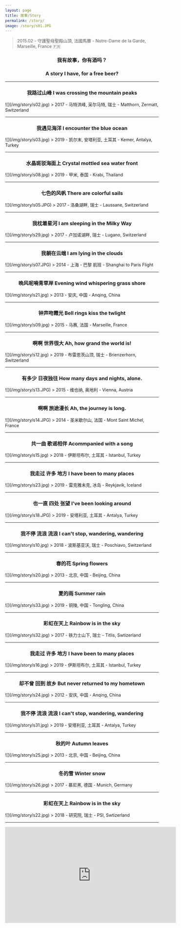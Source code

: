 ```yaml
---
layout: page
title: 故事/Story
permalink: /story/
image: /story/s01.JPG
---
```

> 2015.02 - 守護聖母聖殿山頂, 法國馬賽 - Notre-Dame de la Garde, Marseille, France 🇫🇷 

### <center>我有故事，你有酒吗？</center>  
### <center>A story I have, for a free beer?</center>  

<!---
<audio controls="controls">
  <source src="/music/rainbow.mp3" type="audio/mpeg">
<embed width="100%" src="/music/rainbow.mp3" />
</audio>
--->

<!---
虞美人 · 聽雨    
TUNE: YU MEI REN  "Fair Lady Yu"; TITLE: LISTENING TO THE RAIN  

蔣捷(南宋)    
-- JIANG JIE (1245 -1301)  -- Translated by Frank C Yue  

少年聽雨歌樓上，紅燭昏羅帳。    
I listened to the rain in m'youth,  In romantic song-house uncouth --  
There the silken curtains were lit,  By dim light red candles transmit.  

壯年聽雨客舟中，江闊雲低，斷雁叫西風。    
Middle aged, I listened again, In a traveller's boat, to the rain --  
The sky was low, the river, wide. As a lone goose in the west wind cried.  

而今聽雨僧廬下，鬢已星星也。    
Th' sound of falling rain I now trace, In a monk's quiet lodging place,   
Where my temple hair's growing gray --   

悲歡離合總無情，一任階前，點滴到天明。     
Grief, joy, parting, union display. Their non-sentimental dismay.  
Falling on the steps O let the rain partake, Drop by drop slowly, till the day does break.  
--->

---  
<center><h3>我路过山峰 I was crossing the mountain peaks</h3></center>    
![](/img/story/s02.jpg)  
> 2017 - 马特洪峰, 采尔马特, 瑞士 - Matthorn, Zermatt, Switzerland   

---  
<center><h3>我遇见海洋 I encounter the blue ocean</h3></center>    
![](/img/story/s03.jpg)  
> 2019 - 凯尔末, 安塔利亚, 土耳其 - Kemer, Antalya, Turkey   

---  
<center><h3>水晶斑驳海面上 Crystal mottled sea water front</h3></center>   
![](/img/story/s08.jpg)  
> 2019 - 甲米, 泰国 - Krabi, Thailand  

---
<center><h3>七色的风帆 There are colorful sails</h3></center>  
![](/img/story/s05.JPG)  
> 2017 - 洛桑湖畔, 瑞士 - Laussane, Switzerland  

---  
<center><h3>我枕着星河 I am sleeping in the Milky Way</h3></center>   
![](/img/story/s29.jpg)  
> 2017 - 卢加诺湖畔, 瑞士 - Lugano, Switzerland  

---  
<center><h3>我躺在云端 I am lying in the clouds</h3></center>    
![](/img/story/s07.JPG)  
> 2014 - 上海 - 巴黎 航班 - Shanghai to Paris Flight  

---  
<center><h3>晚风呢喃青草岸 Evening wind whispering grass shore</h3></center>  
![](/img/story/s21.jpg)  
> 2013 - 安庆, 中国 - Anqing, China  

---
<center><h3>钟声吻霞光 Bell rings kiss the twlight</h3></center>   
![](/img/story/s09.jpg)  
> 2015 - 马赛, 法国 - Marseille, France  

---
<center><h3>啊啊 世界很大 Ah, how grand the world is!</h3></center>  
![](/img/story/s12.jpg)  
> 2019 - 布雷恩茨山顶, 瑞士 - Brienzerhorn, Switzerland  

---
<center><h3>有多少 日夜独往 How many days and nights, alone.</h3></center> 
![](/img/story/s13.JPG)  
> 2015 - 维也纳, 奥地利 - Vienna, Austria

---
<center><h3>啊啊 旅途漫长 Ah, the journey is long.</h3></center>  
![](/img/story/s14.JPG)  
> 2014 - 圣米歇尔山, 法国 - Mont Saint Michel, France

---
<center><h3>共一曲 歌谣相伴 Acommpanied with a song</h3></center> 
![](/img/story/s15.jpg)  
> 2018 - 伊斯坦布尔, 土耳其 - Istanbul, Turkey

---
<center><h3>我走过 许多 地方 I have been to many places</h3></center> 
![](/img/story/s23.jpg)  
> 2019 - 雷克雅未克, 冰岛 - Reykjavik, Iceland

---
<center><h3>也一直 四处 张望 I’ve been looking around</h3></center>  
![](/img/story/s18.JPG)  
> 2019 - 安塔利亚, 土耳其 - Antalya, Turkey

---
<center><h3>我不停 流浪 流浪  I can't stop, wandering, wandering</h3></center> 
![](/img/story/s10.jpg)  
> 2018 - 波斯基亚沃, 瑞士 - Poschiavo, Switzerland

---
<center><h3>春的花 Spring flowers</h3></center> 
![](/img/story/s20.jpg)  
> 2013 - 北京, 中国 - Beijing, China

---
<center><h3>夏的雨 Summer rain</h3></center> 
![](/img/story/s33.jpg)  
> 2019 - 铜陵, 中国 - Tongling, China

---
<center><h3>彩虹在天上 Rainbow is in the sky</h3></center>  
![](/img/story/s32.jpg)  
> 2017 - 铁力士山下, 瑞士 - Titlis, Swtizerland

---
<center><h3>我走过 许多 地方  I have been to many places</h3></center> 
![](/img/story/s16.jpg)  
> 2019 - 伊斯坦布尔, 土耳其 - Istanbul, Turkey

---
<center><h3>却不曾 回到 故乡 But never returned to my hometown</h3></center>  
![](/img/story/s24.jpg)  
> 2012 - 安庆, 中国 - Anqing, China

---
<center><h3>我不停 流浪 流浪 I can't stop, wandering, wandering</h3></center>
![](/img/story/s31.jpg)  
> 2019 - 安塔利亚, 土耳其 - Antalya, Turkey

---
<center><h3>秋的叶 Autumn leaves</h3></center> 
![](/img/story/s25.jpg)  
> 2013 - 北京, 中国 - Beijing, China

---
<center><h3>冬的雪 Winter snow</h3></center> 
![](/img/story/s26.jpg)  
> 2017 - 慕尼黑, 德国 - Munich, Germany

---
<center><h3>彩虹在天上 Rainbow is in the sky</h3></center>  
![](/img/story/s22.jpg)  
> 2018 - 研究院, 瑞士 - PSI, Swtizerland

---
<iframe width="560" height="315" src="https://www.youtube.com/embed/nuEu_5SlcFI" frameborder="0" allow="accelerometer; autoplay; encrypted-media; gyroscope; picture-in-picture" allowfullscreen></iframe>
